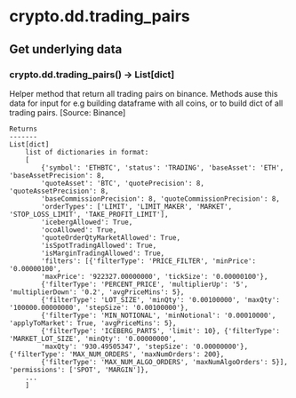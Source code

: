 # crypto.dd.trading_pairs

## Get underlying data 
### crypto.dd.trading_pairs() -> List[dict]

Helper method that return all trading pairs on binance. Methods ause this data for input for e.g
    building dataframe with all coins, or to build dict of all trading pairs. [Source: Binance]

    Returns
    -------
    List[dict]
        list of dictionaries in format:
        [
            {'symbol': 'ETHBTC', 'status': 'TRADING', 'baseAsset': 'ETH', 'baseAssetPrecision': 8,
            'quoteAsset': 'BTC', 'quotePrecision': 8, 'quoteAssetPrecision': 8,
            'baseCommissionPrecision': 8, 'quoteCommissionPrecision': 8,
            'orderTypes': ['LIMIT', 'LIMIT_MAKER', 'MARKET', 'STOP_LOSS_LIMIT', 'TAKE_PROFIT_LIMIT'],
            'icebergAllowed': True,
            'ocoAllowed': True,
            'quoteOrderQtyMarketAllowed': True,
            'isSpotTradingAllowed': True,
            'isMarginTradingAllowed': True,
            'filters': [{'filterType': 'PRICE_FILTER', 'minPrice': '0.00000100',
            'maxPrice': '922327.00000000', 'tickSize': '0.00000100'},
            {'filterType': 'PERCENT_PRICE', 'multiplierUp': '5', 'multiplierDown': '0.2', 'avgPriceMins': 5},
            {'filterType': 'LOT_SIZE', 'minQty': '0.00100000', 'maxQty': '100000.00000000', 'stepSize': '0.00100000'},
            {'filterType': 'MIN_NOTIONAL', 'minNotional': '0.00010000', 'applyToMarket': True, 'avgPriceMins': 5},
            {'filterType': 'ICEBERG_PARTS', 'limit': 10}, {'filterType': 'MARKET_LOT_SIZE', 'minQty': '0.00000000',
            'maxQty': '930.49505347', 'stepSize': '0.00000000'}, {'filterType': 'MAX_NUM_ORDERS', 'maxNumOrders': 200},
            {'filterType': 'MAX_NUM_ALGO_ORDERS', 'maxNumAlgoOrders': 5}], 'permissions': ['SPOT', 'MARGIN']},
        ...
        ]
